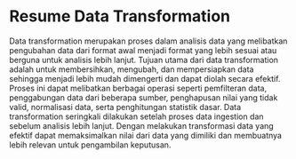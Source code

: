 # Resume Data Transformation

Data transformation merupakan proses dalam analisis data yang melibatkan pengubahan data dari format awal menjadi format yang lebih sesuai atau berguna untuk analisis lebih lanjut. Tujuan utama dari data transformation adalah untuk membersihkan, mengubah, dan mempersiapkan data sehingga menjadi lebih mudah dimengerti dan dapat diolah secara efektif. Proses ini dapat melibatkan berbagai operasi seperti pemfilteran data, penggabungan data dari beberapa sumber, penghapusan nilai yang tidak valid, normalisasi data, serta penghitungan statistik dasar. Data transformation seringkali dilakukan setelah proses data ingestion dan sebelum analisis lebih lanjut. Dengan melakukan transformasi data yang efektif dapat memaksimalkan nilai dari data yang dimiliki dan membuatnya lebih relevan untuk pengambilan keputusan.
